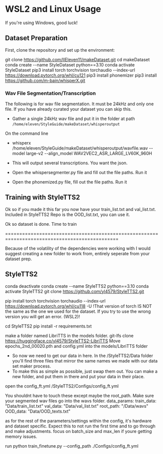 
# WSL2 and Linux Usage 

If you're using Windows, good luck!

## Dataset Preparation

First, clone the repository and set up the environment:


git clone https://github.com/IIEleven11/makeDataset.git
cd makeDataset
conda create --name StyleDataset python==3.10
conda activate StyleDataset
pip3 install torch torchvision torchaudio --index-url https://download.pytorch.org/whl/cu121
pip3 install phonemizer
pip3 install https://github.com/m-bain/whisperX.git

### Wav File Segmentation/Transcription

The following is for wav file segmentation. It must be 24kHz and only one file. If you have already curated your dataset you can skip this. 
- Gather a single 24kHz wav file and put it in the folder at path `/home/eleven/StyleGuide/makeDataset/whisperoutput`

On the command line
- whisperx /home/eleven/StyleGuide/makeDataset/whisperoutput/wavfile.wav --model large-v2 --align_model WAV2VEC2_ASR_LARGE_LV60K_960H 

- This will output several transcriptions. You want the json.

- Open the whispersegmenter.py file and fill out the file paths. Run it

- Open the phonemized.py file, fill out the file paths. Run it


## Training with StyleTTS2


Ok so if you made it this far you now have your train_list.txt and val_list.txt. Included in StyleTTS2 Repo is the OOD_list.txt, you can use it.

Ok so dataset is done. Time to train

==============================================================================================

Because of the volatility of the dependencies were working with I would suggest creating a new folder to work from, entirely seperate from your dataset prep.


## StyleTTS2

conda deactivate
conda create --name StyleTTS2 python==3.10
conda activate StyleTTS2
git clone https://github.com/yl4579/StyleTTS2.git

pip install torch torchvision torchaudio --index-url https://download.pytorch.org/whl/cu118 -U
!That version of torch IS NOT the same as the one we used for the dataset. If you try to use the wrong version you will get an error. (WSL2)!

cd StyleTTS2
pip install -r requirements.txt

make a folder named LibriTTS in the models folder.
git-lfs clone https://huggingface.co/yl4579/StyleTTS2-LibriTTS
Move epochs_2nd_00020.pth and config.yml into the models/LibriTTS folder


- So now we need to get our data in here. In the /StyleTTS2/Data folder you'll find three files that mirror the same names we made with our data set maker process. 
- To make this as simple as possible, just swap them out. You can make a new folder, and put them in there and put your data in their place.

open the config_ft.yml
/StyleTTS2/Configs/config_ft.yml

You shouldnt have to touch these except maybe the root_path. Make sure your segmented wav files go into the wavs folder.
data_params:
  train_data: "Data/train_list.txt"
  val_data: "Data/val_list.txt"
  root_path: "/Data/wavs"
  OOD_data: "Data/OOD_texts.txt"

as for the rest of the parameters/settings within the config, it's hardware and dataset specific. Expect this to not run the first time and to go through and make adjustments. focus on batch_size and max_len if youre getting memory issues.

run 
python train_finetune.py --config_path ./Configs/config_ft.yml
